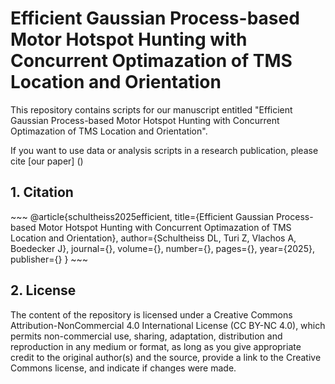 # Efficient Gaussian Process-based Motor Hotspot Hunting with Concurrent Optimazation of TMS Location and Orientation

This repository contains scripts for our manuscript entitled "Efficient Gaussian Process-based Motor Hotspot Hunting with Concurrent Optimazation of TMS Location and Orientation".

If you want to use data or analysis scripts in a research publication,
please cite [our paper] (<add link here after publication>)

## 1. Citation
<add citation here after publication> 
~~~
@article{schultheiss2025efficient,
  title={Efficient Gaussian Process-based Motor Hotspot Hunting with Concurrent Optimazation of TMS Location and Orientation},
  author={Schultheiss DL,  Turi Z, Vlachos A, Boedecker J},
  journal={},
  volume={},
  number={},
  pages={},
  year={2025},
  publisher={}
}
~~~

## 2. License
The content of the repository is licensed under a Creative Commons Attribution-NonCommercial 4.0 International
License (CC BY-NC 4.0), which permits non-commercial use, sharing, adaptation, distribution and reproduction in any medium or format, as long as you give appropriate credit to the original author(s) and the source, provide a link to the Creative Commons license, and indicate if changes were made. 
